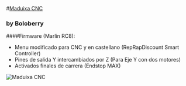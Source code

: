 #[Maduixa CNC](http://www.boloberry.com/82-cnc-maduixa "Maduixa CNC")
### by Boloberry

####Firmware (Marlin RC8):
- Menu modificado para CNC y en castellano (RepRapDiscount Smart Controller)
- Pines de salida Y intercambiados por Z (Para Eje Y con dos motores)
- Activados finales de carrera (Endstop MAX)

![Maduixa CNC](http://www.boloberry.com/323-thickbox_default/fresadora-maduixa-cnc.jpg)
